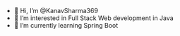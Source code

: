 - 👋 Hi, I’m @KanavSharma369
- 👀 I’m interested in Full Stack Web development in Java
- 🌱 I’m currently learning Spring Boot
<!---
- 💞️ I’m looking to collaborate on ...
- 📫 How to reach me ...
--->
<!---
KanavSharma369/KanavSharma369 is a ✨ special ✨ repository because its `README.md` (this file) appears on your GitHub profile.
You can click the Preview link to take a look at your changes.
--->
